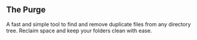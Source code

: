 ## The Purge

A fast and simple tool to find and remove duplicate files from any directory tree. Reclaim space and keep your folders clean with ease.